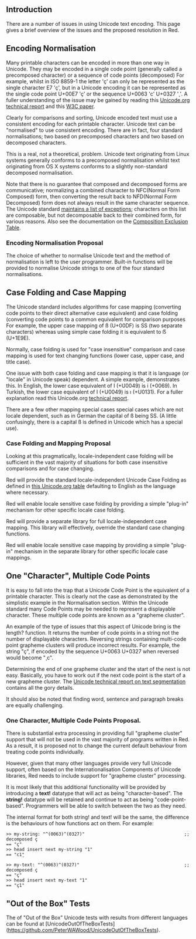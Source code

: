 ## Introduction
There are a number of issues in using Unicode text encoding. This page gives a brief overview of the issues and the proposed resolution in Red.

## Encoding Normalisation
Many printable characters can be encoded in more than one way in Unicode. They may be encoded in a single code point (generally called a precomposed character) or a sequence of code points (decomposed) For example, whilst in ISO 8859-1 the letter 'ç' can only be represented as the single character E7 'ç', but in a Unicode encoding it can be represented as the single code point U+00E7 'ç' or the sequence U+0063 'c' U+0327 '¸'. A fuller understanding of the issue may be gained by reading this [Unicode.org technical report](http://unicode.org/reports/tr15/) and this [W3C paper](http://www.w3.org/TR/charmod-norm/).

Clearly for comparisons and sorting, Unicode encoded text must use a consistent encoding for each printable character. Unicode text can be "normalised" to use consistent encoding. There are in fact, four standard normalisations; two based on precomposed characters and two based on decomposed characters.

This is a real, not a theoretical, problem. Unicode text originating from Linux systems generally conforms to a precomposed normalisation whilst text originating from OS X systems conforms to a slightly non-standard decomposed normalisation.

Note that there is no guarantee that composed and decomposed forms are communicative; normalizing a combined character to NFC(Normal Form Composed) form, then converting the result back to NFD(Normal Form Decomposed) form does not always result in the same character sequence. The Unicode standard [maintains a list of exceptions](http://www.unicode.org/Public/UCD/latest/ucd/CompositionExclusions.txt); characters on this list are composable, but not decomposable back to their combined form, for various reasons. Also see the documentation on the [Composition Exclusion Table](http://www.unicode.org/reports/tr15/#Primary_Exclusion_List_Table).

### Encoding Normalisation Proposal
The choice of whether to normalise Unicode text and the method of normalisation is left to the user programmer. Built-in functions will be provided to normalise Unicode strings to one of the four standard normalisations.

## Case Folding and Case Mapping

The Unicode standard includes algorithms for case mapping (converting code points to their direct alternative case equivalent) and case folding (converting code points to a common equivalent for comparison purposes For example, the upper case mapping of ß (U+00DF) is SS (two separate characters) whereas using simple case folding it is equivalent to ẞ (U+1E9E).

Normally, case folding is used for "case insensitive" comparison and case mapping is used for text changing functions (lower case, upper case, and title case). 

One issue with both case folding and case mapping is that it is language (or "locale" in Unicode speak) dependent. A simple example, demonstrates this. In English, the lower case equivalent of I (+U0049) is i (+0069). In Turkish, the lower case equivalent of I (+U0049) is ı (+U0131). For a fuller explanation read this Unicode.org [technical report](http://unicode.org/reports/tr21/tr21-5.html).

There are a few other mapping special cases special cases which are not locale dependent, such as in German the capital of ß being SS. (A little confusingly, there is a capital ß is defined in Unicode which has a special use).

### Case Folding and Mapping Proposal
Looking at this pragmatically, locale-independent case folding will be sufficient in the vast majority of situations for both case insensitive comparisons and for case changing.

Red will provide the standard locale-independent Unicode Case Folding as defined in [this Unicode.org table](http://www.unicode.org/Public/7.0.0/ucd/CaseFolding.txt) defaulting to English as the language where necessary.

Red will enable locale sensitive case folding  by providing a simple "plug-in" mechanism for other specific locale case folding.

Red will provide a separate library for full locale-independent case mapping. This library will effectively, override the standard case changing functions.

Red will enable locale sensitive case mapping by providing a simple "plug-in" mechanism in the separate library for other specific locale case mappings. 

## One "Character", Multiple Code Points 
It is easy to fall into the trap that a Unicode Code Point is the equivalent of a printable character. This is clearly not the case as demonstrated by the simplistic example in the Normalisation section. Within the Unicode standard many Code Points may be needed to represent a displayable character. These multiple code points are known as a "grapheme cluster".

An example of the type of issues that this aspect of Unicode bring is the length? function. It returns the number of code points in a string not the number of displayable characters. Reversing strings containing multi-code point grapheme clusters will produce incorrect results. For example, the string "ç", if encoded by the sequence U+0063 U+0327 when reversed would become "¸c".

Determining the end of one grapheme cluster and the start of the next is not easy. Basically, you have to work out if the next code point is the start of a new grapheme cluster. The [Unicode technical report on text segmentation](http://www.unicode.org/reports/tr29) contains all the gory details. 

It should also be noted that finding word, sentence and paragraph breaks are equally challenging.

### One Character, Multiple Code Points Proposal.
There is substantial extra processing in providing full "grapheme cluster" support that will not be used in the vast majority of programs written in Red. As a result, it is proposed not to change the current default behaviour from treating code points individually.

However, given that many other languages provide very full Unicode support, often based on the Internationalisation Components of Unicode libraries, Red needs to include support for "grapheme cluster" processing.

It is most likely that this additional functionality will be provided by introducing a **text!** datatype that will act as being "character-based". The **string!** datatype will be retained and continue to act as being "code-point-based". Programmers will be able to switch between the two as they need.

The internal format for both string! and text! will be the same, the difference is the behaviours of how functions act on them. For example:

```
>> my-string: "^(0063)^(0327)"                                      ;; decomposed ç
== "ç"
>> head insert next my-string "1"
== "c1̧"

>> my-text: "^(0063)^(0327)"                                        ;; decomposed ç
== "ç"
>> head insert next my-text "1"
== "ç1"
```

## "Out of the Box" Tests
The of "Out of the Box" Unicode tests with results from different languages can be found at [UnicodeOutOfTheBoxTests] (https://github.com/PeterWAWood/UnicodeOutOfTheBoxTests).